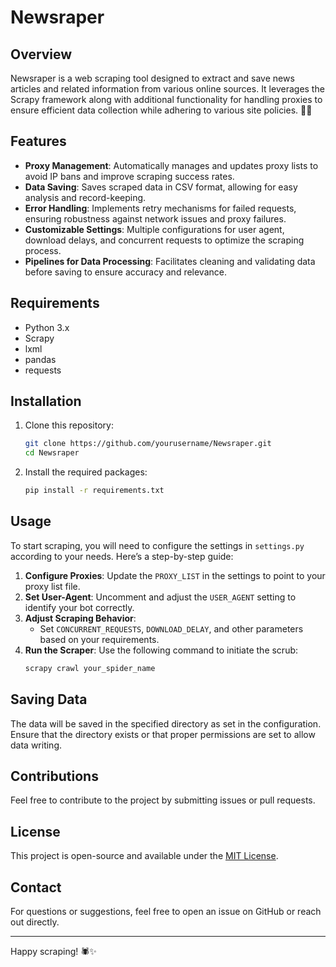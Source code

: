 # Newsraper

## Overview
Newsraper is a web scraping tool designed to extract and save news articles and related information from various online sources. It leverages the Scrapy framework along with additional functionality for handling proxies to ensure efficient data collection while adhering to various site policies. 📄🌐

## Features
- **Proxy Management**: Automatically manages and updates proxy lists to avoid IP bans and improve scraping success rates.
- **Data Saving**: Saves scraped data in CSV format, allowing for easy analysis and record-keeping.
- **Error Handling**: Implements retry mechanisms for failed requests, ensuring robustness against network issues and proxy failures.
- **Customizable Settings**: Multiple configurations for user agent, download delays, and concurrent requests to optimize the scraping process.
- **Pipelines for Data Processing**: Facilitates cleaning and validating data before saving to ensure accuracy and relevance.

## Requirements
- Python 3.x
- Scrapy
- lxml
- pandas
- requests

## Installation
1. Clone this repository:
   ```bash
   git clone https://github.com/yourusername/Newsraper.git
   cd Newsraper
   ```

2. Install the required packages:
   ```bash
   pip install -r requirements.txt
   ```

## Usage
To start scraping, you will need to configure the settings in `settings.py` according to your needs. Here’s a step-by-step guide:

1. **Configure Proxies**: Update the `PROXY_LIST` in the settings to point to your proxy list file.
2. **Set User-Agent**: Uncomment and adjust the `USER_AGENT` setting to identify your bot correctly.
3. **Adjust Scraping Behavior**:
   - Set `CONCURRENT_REQUESTS`, `DOWNLOAD_DELAY`, and other parameters based on your requirements.
4. **Run the Scraper**: Use the following command to initiate the scrub:
   ```bash
   scrapy crawl your_spider_name
   ```

## Saving Data
The data will be saved in the specified directory as set in the configuration. Ensure that the directory exists or that proper permissions are set to allow data writing.

## Contributions
Feel free to contribute to the project by submitting issues or pull requests. 

## License
This project is open-source and available under the [MIT License](LICENSE).

## Contact
For questions or suggestions, feel free to open an issue on GitHub or reach out directly.

---

Happy scraping! 🕷️✨
